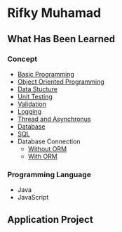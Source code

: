 # Rifky Muhamad

## What Has Been Learned
### Concept
- [Basic Programming]()
- [Object Oriented Programming]()
- [Data Stucture]()
- [Unit Testing]()
- [Validation]()
- [Logging]()
- [Thread and Asynchronus]()
- [Database]()
- [SQL]()
- Database Connection
    - [Without ORM]()
    - [With ORM]()

### Programming Language
- Java
- JavaScript

## Application Project